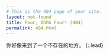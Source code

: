 ```yaml
---
# This is the 404 page of your site.
layout: not-found
title: Four, Ohhh Four! (404)
permalink: 404.html
---
```


你好像来到了一个不存在的地方。
{:.lead}
